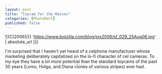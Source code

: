 ```yaml
---
layout: post
title: "Toycam for the Masses"
categories: [PhotoRant]
published: false
---
```



![(C)2006]({{ 'https://www.botzilla.com/blog/pix2006/sf_029_25Aug06.jpg' | absolute_url }})


I'm surprised that I haven't yet heard of a celphone manufacturer whose marketing  deliberately capitalized on the lo-fi character of cel cameras. To my eye they have a lot more potential than the standard toycams of the past 30 years (Lomo, Holga, and Diana clones of various stripes) ever had.
